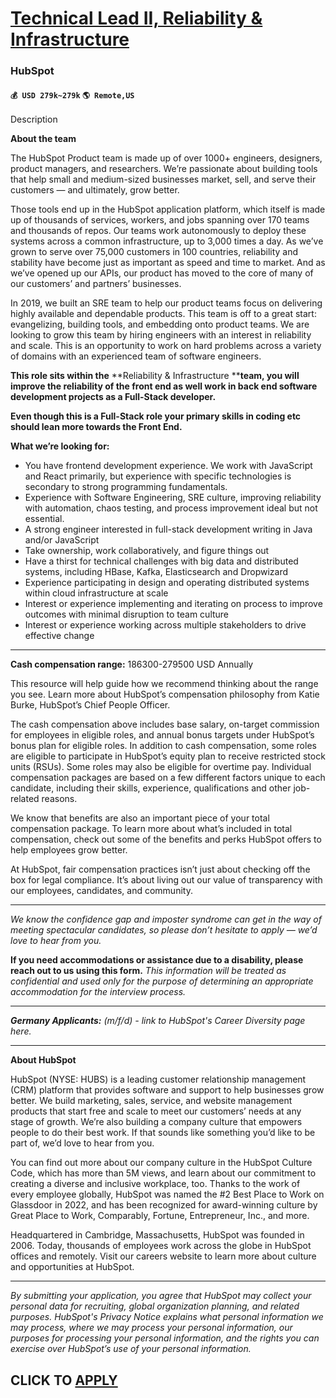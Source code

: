 # [Technical Lead II, Reliability & Infrastructure](https://www.remotewlb.com/apply/technical-lead-ii-reliability-infrastructure)  
### HubSpot  
#### `💰 USD 279k~279k` `🌎 Remote,US`  

Description

**About the team**

The HubSpot Product team is made up of over 1000+ engineers, designers, product managers, and researchers. We’re passionate about building tools that help small and medium-sized businesses market, sell, and serve their customers — and ultimately, grow better.

Those tools end up in the HubSpot application platform, which itself is made up of thousands of services, workers, and jobs spanning over 170 teams and thousands of repos. Our teams work autonomously to deploy these systems across a common infrastructure, up to 3,000 times a day. As we’ve grown to serve over 75,000 customers in 100 countries, reliability and stability have become just as important as speed and time to market. And as we’ve opened up our APIs, our product has moved to the core of many of our customers’ and partners’ businesses.

In 2019, we built an SRE team to help our product teams focus on delivering highly available and dependable products. This team is off to a great start: evangelizing, building tools, and embedding onto product teams. We are looking to grow this team by hiring engineers with an interest in reliability and scale. This is an opportunity to work on hard problems across a variety of domains with an experienced team of software engineers.

**This role sits within the** **Reliability & Infrastructure ****team, you will improve the reliability of the front end as well work in back end software development projects as a Full-Stack developer.**

**Even though this is a Full-Stack role your primary skills in coding etc should lean more towards the Front End.**

**What we’re looking for:**

  * You have frontend development experience. We work with JavaScript and React primarily, but experience with specific technologies is secondary to strong programming fundamentals.
  * Experience with Software Engineering, SRE culture, improving reliability with automation, chaos testing, and process improvement ideal but not essential. 
  * A strong engineer interested in full-stack development writing in Java and/or JavaScript
  * Take ownership, work collaboratively, and figure things out
  * Have a thirst for technical challenges with big data and distributed systems, including HBase, Kafka, Elasticsearch and Dropwizard
  * Experience participating in design and operating distributed systems within cloud infrastructure at scale
  * Interest or experience implementing and iterating on process to improve outcomes with minimal disruption to team culture
  * Interest or experience working across multiple stakeholders to drive effective change

  
  

* * *

**Cash compensation range:** 186300-279500 USD Annually  
  
This resource will help guide how we recommend thinking about the range you see. Learn more about HubSpot’s compensation philosophy from Katie Burke, HubSpot’s Chief People Officer.  
  
The cash compensation above includes base salary, on-target commission for employees in eligible roles, and annual bonus targets under HubSpot’s bonus plan for eligible roles. In addition to cash compensation, some roles are eligible to participate in HubSpot’s equity plan to receive restricted stock units (RSUs). Some roles may also be eligible for overtime pay. Individual compensation packages are based on a few different factors unique to each candidate, including their skills, experience, qualifications and other job-related reasons.  
  
We know that benefits are also an important piece of your total compensation package. To learn more about what’s included in total compensation, check out some of the benefits and perks HubSpot offers to help employees grow better.  
  
At HubSpot, fair compensation practices isn’t just about checking off the box for legal compliance. It’s about living out our value of transparency with our employees, candidates, and community.  
  

* * *

_We know the_ _confidence gap_ _and_ _imposter syndrome_ _can get in the way of meeting spectacular candidates, so please don’t hesitate to apply — we’d love to hear from you._

**If you need accommodations or assistance due to a disability, please reach out to us using this form.** _This information will be treated as confidential and used only for the purpose of determining an appropriate accommodation for the interview process._

* * *

_**Germany Applicants:** (m/f/d) - link to HubSpot's Career Diversity page here._

* * *

**About HubSpot**

HubSpot (NYSE: HUBS) is a leading customer relationship management (CRM) platform that provides software and support to help businesses grow better. We build marketing, sales, service, and website management products that start free and scale to meet our customers’ needs at any stage of growth. We’re also building a company culture that empowers people to do their best work. If that sounds like something you’d like to be part of, we’d love to hear from you.

You can find out more about our company culture in the HubSpot Culture Code, which has more than 5M views, and learn about our commitment to creating a diverse and inclusive workplace, too. Thanks to the work of every employee globally, HubSpot was named the #2 Best Place to Work on Glassdoor in 2022, and has been recognized for award-winning culture by Great Place to Work, Comparably, Fortune, Entrepreneur, Inc., and more.

Headquartered in Cambridge, Massachusetts, HubSpot was founded in 2006. Today, thousands of employees work across the globe in HubSpot offices and remotely. Visit our careers website to learn more about culture and opportunities at HubSpot.

* * *

_By submitting your application, you agree that HubSpot may collect your personal data for recruiting, global organization planning, and related purposes. HubSpot's_ _Privacy Notice_ _explains what personal information we may process, where we may process your personal information, our purposes for processing your personal information, and the rights you can exercise over HubSpot’s use of your personal information._

  
## CLICK TO [APPLY](https://www.remotewlb.com/apply/technical-lead-ii-reliability-infrastructure)

